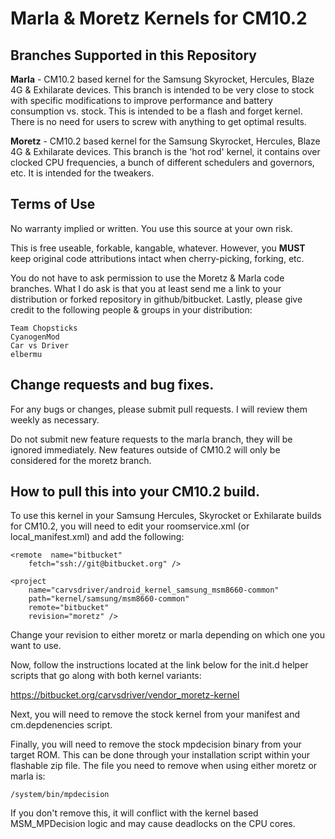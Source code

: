 Marla & Moretz Kernels for CM10.2
===================

Branches Supported in this Repository
-------------------

**Marla** - CM10.2 based kernel for the Samsung Skyrocket, Hercules, 
Blaze 4G & Exhilarate devices.  This branch is intended to be very close
to stock with specific modifications to improve performance and
battery consumption vs. stock.  This is intended to be a flash
and forget kernel.  There is no need for users to screw with 
anything to get optimal results.

**Moretz** - CM10.2 based kernel for the Samsung Skyrocket, Hercules, 
Blaze 4G & Exhilarate devices.  This branch is the 'hot rod' kernel, it
contains over clocked CPU frequencies, a bunch of different schedulers and
governors, etc.  It is intended for the tweakers.

Terms of Use
-------------------

No warranty implied or written.  You use this source at your own risk.

This is free useable, forkable, kangable, whatever.  However, you **MUST**
keep original code attributions intact when cherry-picking, forking, etc.

You do not have to ask permission to use the Moretz & Marla code branches.
What I do ask is that you at least send me a link to your distribution or
forked repository in github/bitbucket.  Lastly, please give credit to
the following people & groups in your distribution:

	Team Chopsticks
	CyanogenMod
	Car vs Driver
	elbermu

Change requests and bug fixes.
--------------------

For any bugs or changes, please submit pull requests.  I will review them
weekly as necessary.

Do not submit new feature requests to the marla branch, they will be
ignored immediately.  New features outside of CM10.2 will only be
considered for the moretz branch.
    
How to pull this into your CM10.2 build.
--------------------

To use this kernel in your Samsung Hercules, Skyrocket or Exhilarate builds for 
CM10.2, you will need to edit your roomservice.xml (or local_manifest.xml) and 
add the following:

	<remote  name="bitbucket"
		fetch="ssh://git@bitbucket.org" />
          
	<project 
		name="carvsdriver/android_kernel_samsung_msm8660-common" 
		path="kernel/samsung/msm8660-common" 
		remote="bitbucket" 
		revision="moretz" />
            
Change your revision to either moretz or marla depending on which one you 
want to use.

Now, follow the instructions located at the link below for the init.d
helper scripts that go along with both kernel variants:

https://bitbucket.org/carvsdriver/vendor_moretz-kernel

Next, you will need to remove the stock kernel from your manifest and 
cm.depdenencies script.

Finally, you will need to remove the stock mpdecision binary from your
target ROM. This can be done through your installation script within
your flashable zip file.  The file you need to remove when using either
moretz or marla is:

	/system/bin/mpdecision

If you don't remove this, it will conflict with the kernel based
MSM_MPDecision logic and may cause deadlocks on the CPU cores.
